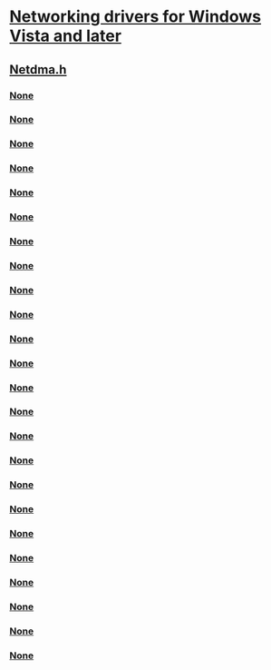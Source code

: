 # [Networking drivers for Windows Vista and later](../_netvista/index.md)
## [Netdma.h](index.md)
### [None](../netdma/nc-netdma-dma_abort_handler.md)
### [None](../netdma/nc-netdma-dma_append_handler.md)
### [None](../netdma/nc-netdma-dma_channels_cpu_affinity_handler.md)
### [None](../netdma/nc-netdma-dma_channel_allocate_handler.md)
### [None](../netdma/nc-netdma-dma_channel_free_handler.md)
### [None](../netdma/nc-netdma-dma_reset_handler.md)
### [None](../netdma/nc-netdma-dma_resume_handler.md)
### [None](../netdma/nc-netdma-dma_start_handler.md)
### [None](../netdma/nc-netdma-dma_suspend_handler.md)
### [None](../netdma/ne-netdma-_net_dma_pnp_notification_code.md)
### [None](../netdma/nf-netdma-netdmaderegisterprovider.md)
### [None](../netdma/nf-netdma-netdmagetversion.md)
### [None](../netdma/nf-netdma-netdmainterruptdpc.md)
### [None](../netdma/nf-netdma-netdmaisr.md)
### [None](../netdma/nf-netdma-netdmapnpeventnotify.md)
### [None](../netdma/nf-netdma-netdmaproviderstart.md)
### [None](../netdma/nf-netdma-netdmaproviderstop.md)
### [None](../netdma/nf-netdma-netdmaregisterprovider.md)
### [None](../netdma/ns-netdma-_net_dma_channel_cpu_affinity.md)
### [None](../netdma/ns-netdma-_net_dma_channel_parameters.md)
### [None](../netdma/ns-netdma-_net_dma_descriptor.md)
### [None](../netdma/ns-netdma-_net_dma_pnp_notification.md)
### [None](../netdma/ns-netdma-_net_dma_provider_attributes.md)
### [None](../netdma/ns-netdma-_net_dma_provider_characteristics.md)
